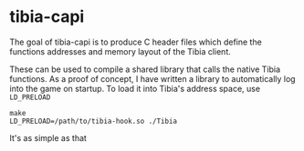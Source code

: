 tibia-capi
===

The goal of tibia-capi is to produce C header files which define the functions addresses and memory
layout of the Tibia client.

These can be used to compile a shared library that calls the native Tibia functions. As a proof of
concept, I have written a library to automatically log into the game on startup. To load it into
Tibia's address space, use `LD_PRELOAD`

```
make
LD_PRELOAD=/path/to/tibia-hook.so ./Tibia
```

It's as simple as that
